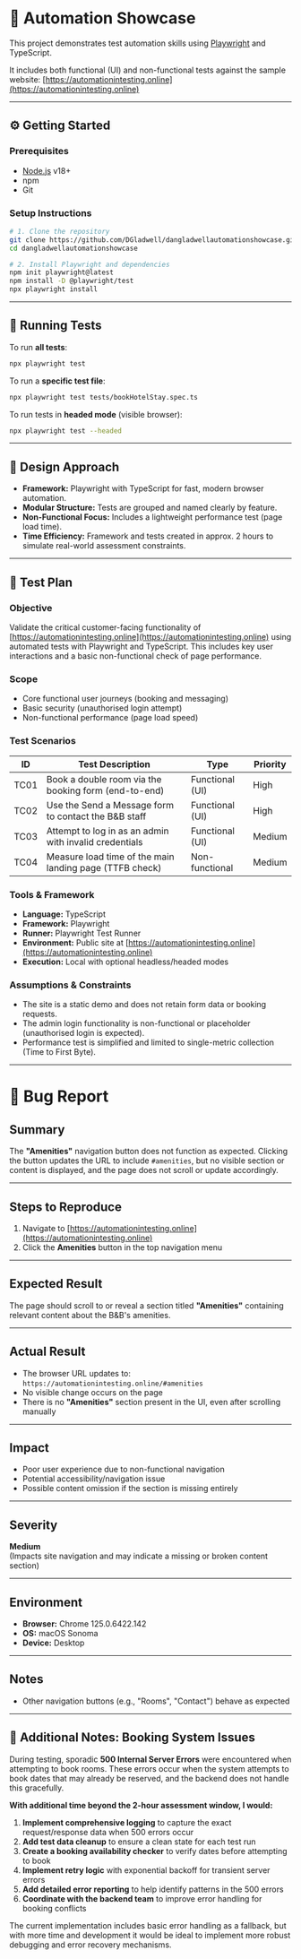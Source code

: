 # 🧪 Automation Showcase

This project demonstrates test automation skills using [Playwright](https://playwright.dev/) and TypeScript.

It includes both functional (UI) and non-functional tests against the sample website: [https://automationintesting.online](https://automationintesting.online)

---

## ⚙️ Getting Started

### Prerequisites

- [Node.js](https://nodejs.org/) v18+
- npm
- Git

### Setup Instructions

```bash
# 1. Clone the repository
git clone https://github.com/DGladwell/dangladwellautomationshowcase.git
cd dangladwellautomationshowcase

# 2. Install Playwright and dependencies
npm init playwright@latest
npm install -D @playwright/test
npx playwright install
```

---

## 🚀 Running Tests

To run **all tests**:
```bash
npx playwright test
```

To run a **specific test file**:
```bash
npx playwright test tests/bookHotelStay.spec.ts
```

To run tests in **headed mode** (visible browser):
```bash
npx playwright test --headed
```

---

## 🧠 Design Approach

- **Framework:** Playwright with TypeScript for fast, modern browser automation.
- **Modular Structure:** Tests are grouped and named clearly by feature.
- **Non-Functional Focus:** Includes a lightweight performance test (page load time).
- **Time Efficiency:** Framework and tests created in approx. 2 hours to simulate real-world assessment constraints.

---

## 🧠 Test Plan

### Objective
Validate the critical customer-facing functionality of [https://automationintesting.online](https://automationintesting.online) using automated tests with Playwright and TypeScript. This includes key user interactions and a basic non-functional check of page performance.

### Scope
- Core functional user journeys (booking and messaging)
- Basic security (unauthorised login attempt)
- Non-functional performance (page load speed)

### Test Scenarios
| ID    | Test Description                                      | Type            | Priority |
|-------|-------------------------------------------------------|-----------------|----------|
| TC01  | Book a double room via the booking form (end-to-end)  | Functional (UI) | High     |
| TC02  | Use the Send a Message form to contact the B&B staff  | Functional (UI) | High     |
| TC03  | Attempt to log in as an admin with invalid credentials| Functional (UI) | Medium   |
| TC04  | Measure load time of the main landing page (TTFB check)| Non-functional  | Medium   |

### Tools & Framework
- **Language:** TypeScript
- **Framework:** Playwright
- **Runner:** Playwright Test Runner
- **Environment:** Public site at [https://automationintesting.online](https://automationintesting.online)
- **Execution:** Local with optional headless/headed modes

### Assumptions & Constraints
- The site is a static demo and does not retain form data or booking requests.
- The admin login functionality is non-functional or placeholder (unauthorised login is expected).
- Performance test is simplified and limited to single-metric collection (Time to First Byte).

---

# 🐞 Bug Report

## Summary

The **"Amenities"** navigation button does not function as expected. Clicking the button updates the URL to include `#amenities`, but no visible section or content is displayed, and the page does not scroll or update accordingly.

---

## Steps to Reproduce

1. Navigate to [https://automationintesting.online](https://automationintesting.online)
2. Click the **Amenities** button in the top navigation menu

---

## Expected Result

The page should scroll to or reveal a section titled **"Amenities"** containing relevant content about the B&B's amenities.

---

## Actual Result

- The browser URL updates to:  
  `https://automationintesting.online/#amenities`
- No visible change occurs on the page
- There is no **"Amenities"** section present in the UI, even after scrolling manually

---

## Impact

- Poor user experience due to non-functional navigation
- Potential accessibility/navigation issue
- Possible content omission if the section is missing entirely

---

## Severity

**Medium**  
(Impacts site navigation and may indicate a missing or broken content section)

---

## Environment

- **Browser:** Chrome 125.0.6422.142
- **OS:** macOS Sonoma
- **Device:** Desktop

---

## Notes

- Other navigation buttons (e.g., "Rooms", "Contact") behave as expected

---

## 🔧 Additional Notes: Booking System Issues

During testing, sporadic **500 Internal Server Errors** were encountered when attempting to book rooms. These errors occur when the system attempts to book dates that may already be reserved, and the backend does not handle this gracefully.

**With additional time beyond the 2-hour assessment window, I would:**

1. **Implement comprehensive logging** to capture the exact request/response data when 500 errors occur
2. **Add test data cleanup** to ensure a clean state for each test run
3. **Create a booking availability checker** to verify dates before attempting to book
4. **Implement retry logic** with exponential backoff for transient server errors
5. **Add detailed error reporting** to help identify patterns in the 500 errors
6. **Coordinate with the backend team** to improve error handling for booking conflicts

The current implementation includes basic error handling as a fallback, but with more time and development it would be ideal to implement more robust debugging and error recovery mechanisms.
